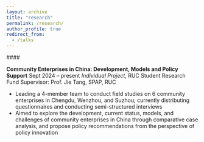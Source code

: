 ```yaml
---
layout: archive
title: "research"
permalink: /research/
author_profile: true
redirect_from:
  - /talks
---
```

####<p align="right">
  
**Community Enterprises in China: Development, Models and Policy Support** 
Sept 2024 – present
*Individual Project*, RUC Student Research Fund
Supervisor: Prof. Jie Tang, SPAP, RUC
* Leading a 4-member team to conduct field studies on 6 community enterprises in Chengdu, Wenzhou, and Suzhou; currently distributing questionnaires and conducting semi-structured interviews
* Aimed to explore the development, current status, models, and challenges of community enterprises in China through comparative case analysis, and propose policy recommendations from the perspective of policy innovation
